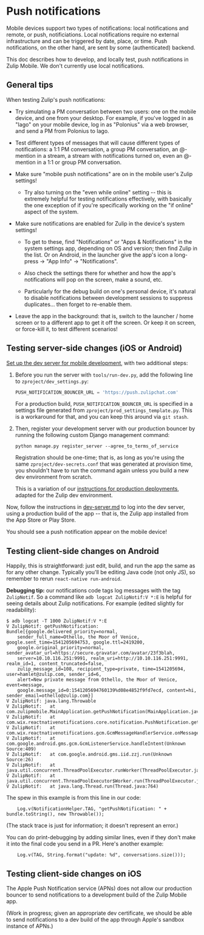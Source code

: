 # Push notifications

Mobile devices support two types of notifications: local notifications
and remote, or push, notificiations.  Local notifications require no external
infrastructure and can be triggered by date, place, or time.  Push
notifications, on the other hand, are sent by some (authenticated) backend.

This doc describes how to develop, and locally test, push notifications in
Zulip Mobile.  We don't currently use local notifications.


## General tips

When testing Zulip's push notifications:

* Try simulating a PM conversation between two users: one on the
  mobile device, and one from your desktop.  For example, if you've
  logged in as "Iago" on your mobile device, log in as "Polonius" via
  a web browser, and send a PM from Polonius to Iago.

* Test different types of messages that will cause different types of
  notifications: a 1:1 PM conversation, a group PM conversation, an
  @-mention in a stream, a stream with notifications turned on, even
  an @-mention in a 1:1 or group PM conversation.

* Make sure "mobile push notifications" are on in the mobile user's
  Zulip settings!

  * Try also turning on the "even while online" setting -- this is
    extremely helpful for testing notifications effectively, with
    basically the one exception of if you're specifically working on
    the "if online" aspect of the system.

* Make sure notifications are enabled for Zulip in the device's system
  settings!

  * To get to these, find "Notifications" or "Apps & Notifications" in
    the system settings app, depending on OS and version; then find
    Zulip in the list.  Or on Android, in the launcher give the app's
    icon a long-press -> "App Info" -> "Notifications".

  * Also check the settings there for whether and how the app's
    notifications will pop on the screen, make a sound, etc.

  * Particularly for the debug build on one's personal device, it's
    natural to disable notifications between development sessions to
    suppress duplicates... then forget to re-enable them.

* Leave the app in the background: that is, switch to the launcher /
  home screen or to a different app to get it off the screen.  Or
  keep it on screen, or force-kill it, to test different scenarios!


## Testing server-side changes (iOS or Android)

[Set up the dev server for mobile development](dev-server.md), with two
additional steps:

1. Before you run the server with `tools/run-dev.py`, add the following line
   to `zproject/dev_settings.py`:

   ```python
   PUSH_NOTIFICATION_BOUNCER_URL = 'https://push.zulipchat.com'
   ```

   For a production build, `PUSH_NOTIFICATION_BOUNCER_URL` is specified in a
   settings file generated from `zproject/prod_settings_template.py`. This is
   a workaround for that, and you can keep this around via `git stash`.

2. Then, register your development server with our production bouncer by 
   running the following custom Django management command:

   ```
   python manage.py register_server --agree_to_terms_of_service
   ```

   Registration should be one-time; that is, as long as you're using the
   same `zproject/dev-secrets.conf` that was generated at provision time, you
   shouldn't have to run the command again unless you build a new dev
   environment from scratch.

   This is a variation of our [instructions for production
   deployments](https://zulip.readthedocs.io/en/latest/production/mobile-push-notifications.html),
   adapted for the Zulip dev environment.

Now, follow the instructions in [dev-server.md](dev-server.md) to log into
the dev server, using a production build of the app -- that is, the Zulip
app installed from the App Store or Play Store.

You should see a push notification appear on the mobile device!


## Testing client-side changes on Android

Happily, this is straightforward: just edit, build, and run the app
the same as for any other change.  Typically you'll be editing Java
code (not only JS), so remember to rerun `react-native run-android`.

**Debugging tip:** our notifications code tags log messages with the
tag `ZulipNotif`.  So a command like `adb logcat ZulipNotif:V *:E` is
helpful for seeing details about Zulip notifications.  For example
(edited slightly for readability):
```
$ adb logcat -T 1000 ZulipNotif:V *:E
V ZulipNotif: getPushNotification: Bundle[{google.delivered_priority=normal,
    sender_full_name=Othello, the Moor of Venice, google.sent_time=1541205694753, google.ttl=2419200,
    google.original_priority=normal, sender_avatar_url=https://secure.gravatar.com/avatar/23f3blah,
    server=10.10.116.251:9991, realm_uri=http://10.10.116.251:9991, realm_id=1, content_truncated=false,
    zulip_message_id=108, recipient_type=private, time=1541205694, user=hamlet@zulip.com, sender_id=6,
    alert=New private message from Othello, the Moor of Venice, event=message,
    google.message_id=0:1541205694760139%d08e4852f9fd7ecd, content=hi, sender_email=othello@zulip.com}]
V ZulipNotif: java.lang.Throwable
V ZulipNotif: 	at com.zulipmobile.MainApplication.getPushNotification(MainApplication.java:86)
V ZulipNotif: 	at com.wix.reactnativenotifications.core.notification.PushNotification.get(PushNotification.java:45)
V ZulipNotif: 	at com.wix.reactnativenotifications.gcm.GcmMessageHandlerService.onMessageReceived(GcmMessageHandlerService.java:19)
V ZulipNotif: 	at com.google.android.gms.gcm.GcmListenerService.handleIntent(Unknown Source:409)
V ZulipNotif: 	at com.google.android.gms.iid.zzj.run(Unknown Source:26)
V ZulipNotif: 	at java.util.concurrent.ThreadPoolExecutor.runWorker(ThreadPoolExecutor.java:1167)
V ZulipNotif: 	at java.util.concurrent.ThreadPoolExecutor$Worker.run(ThreadPoolExecutor.java:641)
V ZulipNotif: 	at java.lang.Thread.run(Thread.java:764)
```

The spew in this example is from this line in our code:
```
    Log.v(NotificationHelper.TAG, "getPushNotification: " + bundle.toString(), new Throwable());
```
(The stack trace is just for information; it doesn't represent an
error.)

You can do print-debugging by adding similar lines, even if they don't
make it into the final code you send in a PR.  Here's another example:
```
    Log.v(TAG, String.format("update: %d", conversations.size()));
```


## Testing client-side changes on iOS

The Apple Push Notification service (APNs) does not allow our production
bouncer to send notifications to a development build of the Zulip Mobile
app.

(Work in progress; given an appropriate dev certificate, we should be able
to send notifications to a dev build of the app through Apple's sandbox
instance of APNs.)
